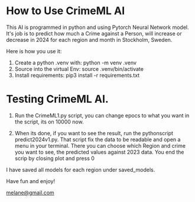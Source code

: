 # How to Use CrimeML AI


This AI is programmed in python and using Pytorch Neural Network model.
It's job is to predict how much a Crime against a Person, will increase or decrease in 2024 for each region and month in Stockholm, Sweden.

Here is how you use it:

1. Create a python .venv with:  python -m venv .venv
2. Source into the virtual Env: source .venv/bin/activate
3. Install requirements: pip3 install -r requirements.txt


# Testing CrimeML AI.

1. Run the CrimeML1.py script, you can change epocs to what you want in the script, its on 10000 now.

2. When its done, if you want to see the result, run the pythonscript
predict2024v1.py. That script fix the data to be readable and open a menu in your terminal. There you can choose which Region and crime you want to see, the predicted values against 2023 data.
You end the scrip by closing plot and press 0

I have saved all models for each region under saved_models.

Have fun and enjoy!

melane@gmail.com
